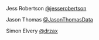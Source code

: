 Jess Robertson [@jesserobertson](https://github.com/jesserobertson)

Jason Thomas [@JasonThomasData](https://github.com/JasonThomasData)

Simon Elvery [@drzax](https://github.com/drzax)
